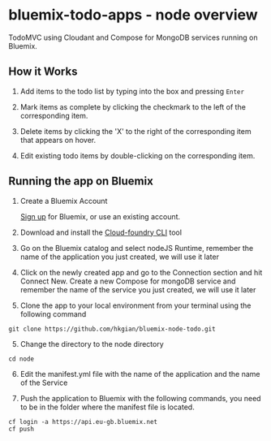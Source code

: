 # bluemix-todo-apps - node overview

TodoMVC using Cloudant and Compose for MongoDB services running on Bluemix.

## How it Works

1. Add items to the todo list by typing into the box and pressing `Enter`

2. Mark items as complete by clicking the checkmark to the left of the corresponding item.

3. Delete items by clicking the 'X' to the right of the corresponding item that appears on hover.

4. Edit existing todo items by double-clicking on the corresponding item.

## Running the app on Bluemix

1. Create a Bluemix Account

    [Sign up][bluemix_signup_url] for Bluemix, or use an existing account.

2. Download and install the [Cloud-foundry CLI][cloud_foundry_url] tool

3. Go on the Bluemix catalog and select nodeJS Runtime, remember the name of the application you just created, we will use it later

4. Click on the newly created app and go to the Connection section and hit Connect New. Create a new Compose for mongoDB service and remember the name of the service you just created, we will use it later

4. Clone the app to your local environment from your terminal using the following command

```
git clone https://github.com/hkgian/bluemix-node-todo.git
```

5. Change the directory to the node directory
```
cd node
```

6. Edit the manifest.yml file with the name of the application and the name of the Service

7. Push the application to Bluemix with the following commands, you need to be in the folder where the manifest file is located.
```
cf login -a https://api.eu-gb.bluemix.net
cf push
```









[bluemix_signup_url]: https://console.eu-gb.bluemix.net/registation
[cloud_foundry_url]: https://github.com/cloudfoundry/cli
[download_node_url]: https://nodejs.org/download/
[deploy_track_url]: https://github.com/cloudant-labs/deployment-tracker
